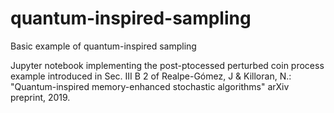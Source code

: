 # quantum-inspired-sampling
Basic example of quantum-inspired sampling

Jupyter notebook implementing the post-ptocessed 
perturbed coin process example introduced in 
Sec. III B 2 of Realpe-Gómez, J & Killoran, N.:
"Quantum-inspired memory-enhanced stochastic algorithms"
arXiv preprint, 2019.
